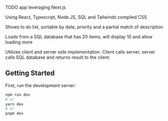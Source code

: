 TODO app leveraging Next.js

Using React, Typescript, Node.JS, SQL and Tailwinds compiled CSS

Shows to do list, sortable by date, priority and a partial match of description

Loads from a SQL database that has 20 items, will display 10 and allow loading more

Utilizes client and server side implementation. Client calls server, server calls SQL database and returns result to the client.



## Getting Started

First, run the development server:

```bash
npm run dev
# or
yarn dev
# or
pnpm dev
```
